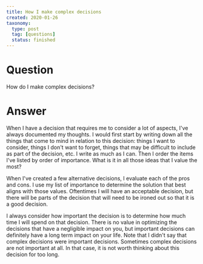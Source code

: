 ```yaml
---
title: How I make complex decisions
created: 2020-01-26
taxonomy:
  type: post
  tag: [questions]
  status: finished
---
```


# Question
How do I make complex decisions?

# Answer
When I have a decision that requires me to consider a lot of aspects, I've always documented my thoughts. I would first start by writing down all the things that come to mind in relation to this decision: things I want to consider, things I don't want to forget, things that may be difficult to include as part of the decision, etc. I write as much as I can. Then I order the items I've listed by order of importance. What is it in all those ideas that I value the most?

When I've created a few alternative decisions, I evaluate each of the pros and cons. I use my list of importance to determine the solution that best aligns with those values. Oftentimes I will have an acceptable decision, but there will be parts of the decision that will need to be ironed out so that it is a good decision.

I always consider how important the decision is to determine how much time I will spend on that decision. There is no value in optimizing the decisions that have a negligible impact on you, but important decisions can definitely have a long term impact on your life. Note that I didn't say that complex decisions were important decisions. Sometimes complex decisions are not important at all. In that case, it is not worth thinking about this decision for too long.
